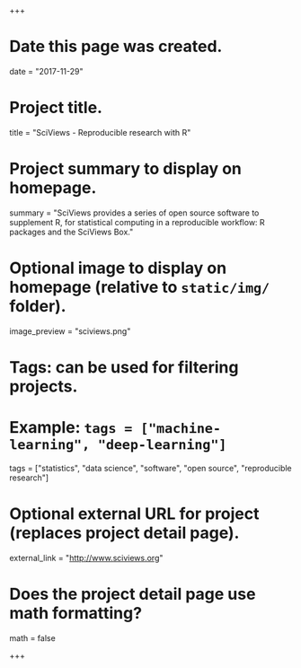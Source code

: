 +++
# Date this page was created.
date = "2017-11-29"

# Project title.
title = "SciViews - Reproducible research with R"

# Project summary to display on homepage.
summary = "SciViews provides a series of open source software to supplement R, for statistical computing in a reproducible workflow: R packages and the SciViews Box."

# Optional image to display on homepage (relative to `static/img/` folder).
image_preview = "sciviews.png"

# Tags: can be used for filtering projects.
# Example: `tags = ["machine-learning", "deep-learning"]`
tags = ["statistics", "data science", "software", "open source", "reproducible research"]

# Optional external URL for project (replaces project detail page).
external_link = "http://www.sciviews.org"

# Does the project detail page use math formatting?
math = false

+++

